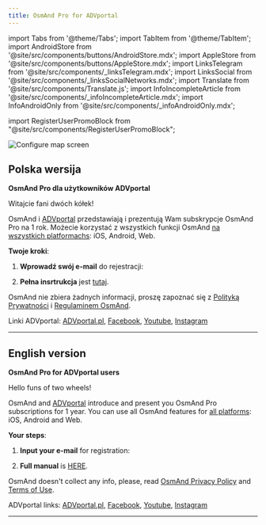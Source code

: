 ```yaml
---
title: OsmAnd Pro for ADVportal
---
```


import Tabs from '@theme/Tabs';
import TabItem from '@theme/TabItem';
import AndroidStore from '@site/src/components/buttons/AndroidStore.mdx';
import AppleStore from '@site/src/components/buttons/AppleStore.mdx';
import LinksTelegram from '@site/src/components/_linksTelegram.mdx';
import LinksSocial from '@site/src/components/_linksSocialNetworks.mdx';
import Translate from '@site/src/components/Translate.js';
import InfoIncompleteArticle from '@site/src/components/_infoIncompleteArticle.mdx';
import InfoAndroidOnly from '@site/src/components/_infoAndroidOnly.mdx';

import RegisterUserPromoBlock from "@site/src/components/RegisterUserPromoBlock";

![Configure map screen](@site/static/img/promo/advportal/advportal.png)

## Polska wersija

**OsmAnd Pro dla użytkowników ADVportal**

Witajcie fani dwóch kółek!

OsmAnd i [ADVportal](https://www.advportal.pl/) przedstawiają i prezentują Wam subskrypcje OsmAnd Pro na 1 rok. Możecie korzystać z wszystkich funkcji OsmAnd [na wszystkich platformachs](https://osmand.net/docs/user/personal/osmand-cloud#cross-platform): iOS, Android, Web.

**Twoje kroki**:

1. **Wprowadź swój e-mail** do rejestracji:

<RegisterUserPromoBlock  promoKey='test-2'/>

<p> </p>

2. **Pełna insrtrukcja** jest [tutaj](https://osmand.net/promo/instruction#polska-wersija).


OsmAnd nie zbiera żadnych informacji, proszę zapoznać się z [Polityką Prywatności](https://osmand.net/docs/legal/privacy-policy) i [Regulaminem OsmAnd](https://osmand.net/docs/legal/terms-of-use).

Linki ADVportal: [ADVportal.pl](https://www.advportal.pl/), [Facebook](https://www.facebook.com/ADVportalpl/), [Youtube](https://www.youtube.com/@advportal), [Instagram](https://www.instagram.com/advportal/)

______________________________
## English version

**OsmAnd Pro for ADVportal users**

Hello funs of two wheels!

OsmAnd and [ADVportal](https://www.advportal.pl/) introduce and present you OsmAnd Pro subscriptions for 1 year. 
You can use all OsmAnd features for [all platforms](https://osmand.net/docs/user/personal/osmand-cloud#cross-platform): iOS, Android and Web.

**Your steps**:

1. **Input your e-mail** for registration:
   
<RegisterUserPromoBlock  promoKey='test-2'/>

<p> </p>

2. **Full manual** is [HERE](https://osmand.net/promo/instruction#english-version).

OsmAnd doesn't collect any info, please, read [OsmAnd Privacy Policy](https://osmand.net/docs/legal/privacy-policy) and [Terms of Use](https://osmand.net/docs/legal/terms-of-use).

ADVportal links: [ADVportal.pl](https://www.advportal.pl/), [Facebook](https://www.facebook.com/ADVportalpl/), [Youtube](https://www.youtube.com/@advportal), [Instagram](https://www.instagram.com/advportal/)

_________________________________


<LinksSocial/>
<LinksTelegram/>

